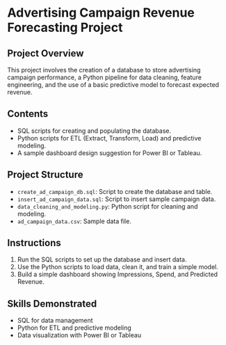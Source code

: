 
# Advertising Campaign Revenue Forecasting Project

## Project Overview
This project involves the creation of a database to store advertising campaign performance, a Python pipeline for data cleaning, feature engineering, and the use of a basic predictive model to forecast expected revenue.

## Contents
- SQL scripts for creating and populating the database.
- Python scripts for ETL (Extract, Transform, Load) and predictive modeling.
- A sample dashboard design suggestion for Power BI or Tableau.

## Project Structure
- `create_ad_campaign_db.sql`: Script to create the database and table.
- `insert_ad_campaign_data.sql`: Script to insert sample campaign data.
- `data_cleaning_and_modeling.py`: Python script for cleaning and modeling.
- `ad_campaign_data.csv`: Sample data file.

## Instructions
1. Run the SQL scripts to set up the database and insert data.
2. Use the Python scripts to load data, clean it, and train a simple model.
3. Build a simple dashboard showing Impressions, Spend, and Predicted Revenue.

## Skills Demonstrated
- SQL for data management
- Python for ETL and predictive modeling
- Data visualization with Power BI or Tableau
